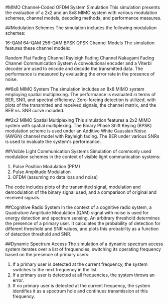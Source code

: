 #MIMO Channel-Coded OFDM System Simulation
This simulation presents the evaluation of a 2x2 and an 8x8 MIMO system with various modulation schemes, channel models, decoding methods, and performance measures.

##Modulation Schemes
The simulation includes the following modulation schemes:

16-QAM
64-QAM
256-QAM
BPSK
QPSK
Channel Models
The simulation features these channel models:

Random Flat Fading Channel
Rayleigh Fading Channel
Nakagami Fading Channel
Communication System
A convolutional encoder and a Viterbi decoder are used to encode and decode the transmitted data. The performance is measured by evaluating the error rate in the presence of noise.

##8x8 MIMO System
The simulation includes an 8x8 MIMO system employing spatial multiplexing. The performance is evaluated in terms of BER, SNR, and spectral efficiency. Zero-forcing detection is utilized, with plots of the transmitted and received signals, the channel matrix, and the BER vs. SNR curve included.

##2x2 MIMO Spatial Multiplexing
This simulation features a 2x2 MIMO system with spatial multiplexing. The Binary Phase Shift Keying (BPSK) modulation scheme is used under an Additive White Gaussian Noise (AWGN) channel model with Rayleigh fading. The BER under various SNRs is used to evaluate the system's performance.

##Visible Light Communication Systems
Simulation of commonly used modulation schemes in the context of visible light communication systems:

1. Pulse Position Modulation (PPM)  
2. Pulse Amplitude Modulation 
3. OFDM (assuming no data loss and noise)

The code includes plots of the transmitted signal, modulation and demodulation of the binary signal used, and a comparison of original and received signals.

##Cognitive Radio System
In the context of a cognitive radio system, a Quadrature Amplitude Modulation (QAM) signal with noise is used for energy detection and spectrum sensing. An arbitrary threshold determines the presence of a primary user. It calculates the probability of detection for different threshold and SNR values, and plots this probability as a function of detection threshold and SNR.

##Dynamic Spectrum Access
The simulation of a dynamic spectrum access system iterates over a list of frequencies, switching its operating frequency based on the presence of primary users:

1. If a primary user is detected at the current frequency, the system switches to the next frequency in the list.
2. If a primary user is detected at all frequencies, the system throws an error.
3. If no primary user is detected at the current frequency, the system identifies it as a spectrum hole and continues transmission at this frequency.

